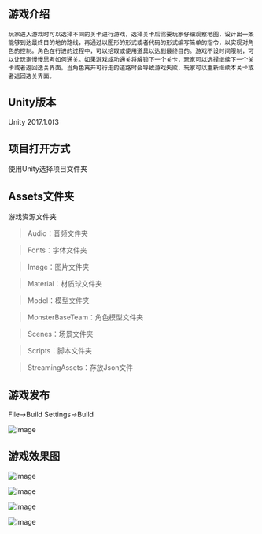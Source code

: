 游戏介绍
--------
    玩家进入游戏时可以选择不同的关卡进行游戏，选择关卡后需要玩家仔细观察地图，设计出一条能够到达最终目的地的路线，再通过以图形的形式或者代码的形式编写简单的指令，以实现对角色的控制。角色在行进的过程中，可以拾取或使用道具以达到最终目的。游戏不设时间限制，可以让玩家慢慢思考如何通关。如果游戏成功通关将解锁下一个关卡，玩家可以选择继续下一个关卡或者返回选关界面。当角色离开可行走的道路时会导致游戏失败，玩家可以重新继续本关卡或者返回选关界面。

Unity版本
----------
Unity 2017.1.0f3 

项目打开方式
----------
使用Unity选择项目文件夹

Assets文件夹
---------
游戏资源文件夹

>Audio：音频文件夹

>Fonts：字体文件夹

>Image：图片文件夹

>Material：材质球文件夹

>Model：模型文件夹

>MonsterBaseTeam：角色模型文件夹

>Scenes：场景文件夹

>Scripts：脚本文件夹

>StreamingAssets：存放Json文件

游戏发布
----
File->Build Settings->Build

![image](https://github.com/Pronmiseymx/-Unity-/blob/master/ReadmeImage/rdmimg_1.jpg)

游戏效果图
--------

![image](https://github.com/Pronmiseymx/-Unity-/blob/master/ReadmeImage/rdmimg_gm1.jpg)

![image](https://github.com/Pronmiseymx/-Unity-/blob/master/ReadmeImage/rdmimg_gm2.jpg)

![image](https://github.com/Pronmiseymx/-Unity-/blob/master/ReadmeImage/rdmimg_gm4.jpg)

![image](https://github.com/Pronmiseymx/-Unity-/blob/master/ReadmeImage/rdmimg_gm3.jpg)
